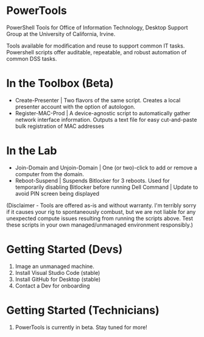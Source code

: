 # PowerTools
PowerShell Tools for Office of Information Technology, Desktop Support Group at the University of California, Irvine. 

Tools available for modification and reuse to support common IT tasks. Powershell scripts offer auditable, repeatable, and
robust automation of common DSS tasks. 

# In the Toolbox (Beta)

* Create-Presenter | Two flavors of the same script. Creates a local presenter account with the option of autologon. 
* Register-MAC-Prod | A device-agnostic script to automatically gather network interface information. Outputs a text file for easy cut-and-paste bulk registration of MAC addresses 

# In the Lab 

* Join-Domain and Unjoin-Domain | One (or two)-click to add or remove a computer from the domain. 
* Reboot-Suspend | Suspends Bitlocker for 3 reboots. Used for temporarily disabling Bitlocker before running Dell Command | Update to avoid PIN screen being displayed 

(Disclaimer - Tools are offered as-is and without warranty. I'm terribly sorry if it causes your rig to spontaneously combust, but we are not liable for any unexpected compute issues resulting from running the scripts above. Test these scripts in your own managed/unmanaged environment responsibly.) 

# Getting Started (Devs)

1. Image an unmanaged machine.
1. Install Visual Studio Code (stable)
1. Install GitHub for Desktop (stable)
1. Contact a Dev for onboarding

# Getting Started (Technicians)

1. PowerTools is currently in beta. Stay tuned for more!
